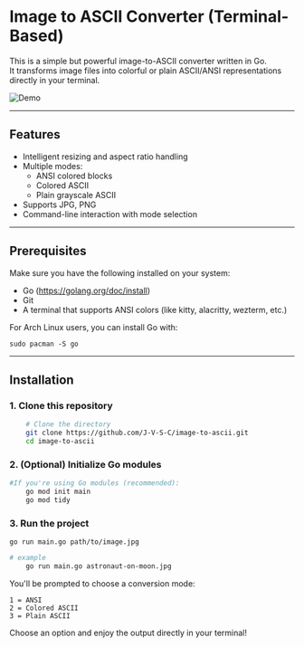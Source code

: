 
# Image to ASCII Converter (Terminal-Based)

This is a simple but powerful image-to-ASCII converter written in Go.  
It transforms image files into colorful or plain ASCII/ANSI representations directly in your terminal.

![Demo](./example.gif)

---

## Features

- Intelligent resizing and aspect ratio handling
- Multiple modes:
  - ANSI colored blocks
  - Colored ASCII
  - Plain grayscale ASCII
- Supports JPG, PNG
- Command-line interaction with mode selection

---


## Prerequisites

Make sure you have the following installed on your system:

- Go (https://golang.org/doc/install)
- Git
- A terminal that supports ANSI colors (like kitty, alacritty, wezterm, etc.)

For Arch Linux users, you can install Go with:

    sudo pacman -S go

---

## Installation

### 1. Clone this repository
```bash
    # Clone the directory
    git clone https://github.com/J-V-S-C/image-to-ascii.git
    cd image-to-ascii
```
### 2. (Optional) Initialize Go modules
```bash
#If you're using Go modules (recommended):
    go mod init main
    go mod tidy
```



### 3. Run the project
    go run main.go path/to/image.jpg
```bash
# example
    go run main.go astronaut-on-moon.jpg

```


You'll be prompted to choose a conversion mode:

    1 = ANSI
    2 = Colored ASCII
    3 = Plain ASCII

Choose an option and enjoy the output directly in your terminal!

